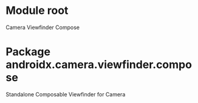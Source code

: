 # Module root

Camera Viewfinder Compose

# Package androidx.camera.viewfinder.compose

Standalone Composable Viewfinder for Camera
